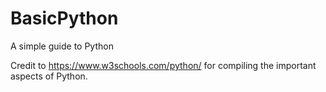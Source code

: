 # BasicPython
 A simple guide to Python
 
Credit to https://www.w3schools.com/python/ for compiling the important aspects of Python.